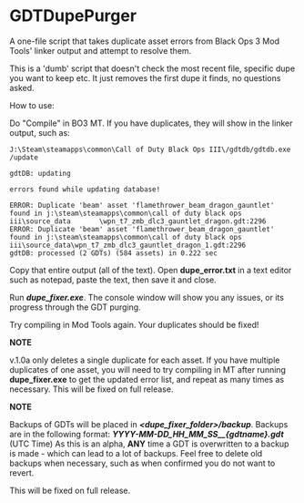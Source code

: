 # GDTDupePurger
A one-file script that takes duplicate asset errors from Black Ops 3 Mod Tools' linker output and attempt to resolve them.

This is a 'dumb' script that doesn't check the most recent file, specific dupe you want to keep etc.
It just removes the first dupe it finds, no questions asked.


How to use:

Do "Compile" in BO3 MT. If you have duplicates, they will show in the linker output, such as:

    J:\Steam\steamapps\common\Call of Duty Black Ops III\/gdtdb/gdtdb.exe /update

    gdtDB: updating

    errors found while updating database!

    ERROR: Duplicate 'beam' asset 'flamethrower_beam_dragon_gauntlet' found in j:\steam\steamapps\common\call of duty black ops iii\source_data       \wpn_t7_zmb_dlc3_gauntlet_dragon.gdt:2296
    ERROR: Duplicate 'beam' asset 'flamethrower_beam_dragon_gauntlet' found in j:\steam\steamapps\common\call of duty black ops iii\source_data\wpn_t7_zmb_dlc3_gauntlet_dragon_1.gdt:2296
    gdtDB: processed (2 GDTs) (584 assets) in 0.222 sec


Copy that entire output (all of the text). Open **dupe_error.txt** in a text editor such as notepad, paste the text, then save it and close.

Run ***dupe_fixer.exe***. The console window will show you any issues, or its progress through the GDT purging.

Try compiling in Mod Tools again. Your duplicates should be fixed!

**NOTE**

v.1.0a only deletes a single duplicate for each asset.
If you have multiple duplicates of one asset, you will need to try compiling in MT after running **dupe_fixer.exe** to get the updated error list, and repeat as many times as necessary.
This will be fixed on full release.


**NOTE**

Backups of GDTs will be placed in ***<dupe_fixer_folder>/backup***.
Backups are in the following format: ***YYYY-MM-DD_HH_MM_SS__{gdtname}.gdt*** (UTC Time)
As this is an alpha, **ANY** time a GDT is overwritten to a backup is made - which can lead to a lot of backups. Feel free to delete old backups when necessary, such as when confirmed you do not want to revert.

This will be fixed on full release.


